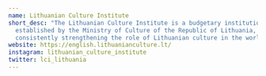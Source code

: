 ```yaml
---
name: Lithuanian Culture Institute
short_desc: "The Lithuanian Culture Institute is a budgetary institution
  established by the Ministry of Culture of the Republic of Lithuania, which is
  consistently strengthening the role of Lithuanian culture in the world. "
website: https://english.lithuanianculture.lt/
instagram: lithuanian_culture_institute
twitter: lci_lithuania
---
```

